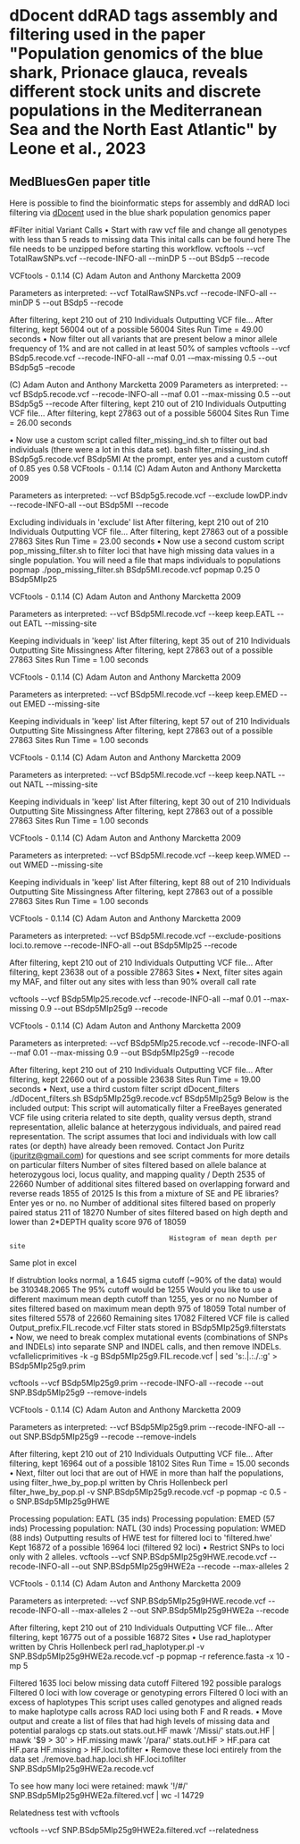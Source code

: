 
# dDocent ddRAD tags assembly and filtering used in the paper "Population genomics of the blue shark, Prionace glauca, reveals different stock units and discrete populations in the Mediterranean Sea and the North East Atlantic" by Leone et al., 2023

## MedBluesGen paper title

Here is possible to find the bioinformatic steps for assembly and ddRAD loci filtering via [dDocent](http://www.ddocent.com/) used in the blue shark population genomics paper

#Filter initial Variant Calls
•	Start with raw vcf file and change all genotypes with less than 5 reads to missing data
This inital calls can be found here
The file needs to be unzipped before starting this workflow.
vcftools --vcf TotalRawSNPs.vcf --recode-INFO-all --minDP 5 --out BSdp5 --recode

VCFtools - 0.1.14
(C) Adam Auton and Anthony Marcketta 2009

Parameters as interpreted:
        --vcf TotalRawSNPs.vcf
        --recode-INFO-all
        --minDP 5
        --out BSdp5
        --recode

After filtering, kept 210 out of 210 Individuals
Outputting VCF file...
After filtering, kept 56004 out of a possible 56004 Sites
Run Time = 49.00 seconds
•	Now filter out all variants that are present below a minor allele frequency of 1% and are not called in at least 50% of samples
vcftools --vcf BSdp5.recode.vcf --recode-INFO-all --maf 0.01 -–max-missing 0.5 --out BSdp5g5 –recode

(C) Adam Auton and Anthony Marcketta 2009
Parameters as interpreted:
        --vcf BSdp5.recode.vcf
        --recode-INFO-all
        --maf 0.01
        --max-missing 0.5
        --out BSdp5g5
        --recode
After filtering, kept 210 out of 210 Individuals
Outputting VCF file...
After filtering, kept 27863 out of a possible 56004 Sites
Run Time = 26.00 seconds

•	Now use a custom script called filter_missing_ind.sh to filter out bad individuals (there were a lot in this data set).
bash filter_missing_ind.sh BSdp5g5.recode.vcf BSdp5MI
At the prompt, enter yes and a custom cutoff of 0.85
yes
0.58
VCFtools - 0.1.14
(C) Adam Auton and Anthony Marcketta 2009

Parameters as interpreted:
        --vcf BSdp5g5.recode.vcf
        --exclude lowDP.indv
        --recode-INFO-all
        --out BSdp5MI
        --recode

Excluding individuals in 'exclude' list
After filtering, kept 210 out of 210 Individuals
Outputting VCF file...
After filtering, kept 27863 out of a possible 27863 Sites
Run Time = 23.00 seconds
•	Now use a second custom script pop_missing_filter.sh to filter loci that have high missing data values in a single population. You will need a file that maps individuals to populations popmap
./pop_missing_filter.sh BSdp5MI.recode.vcf popmap 0.25 0 BSdp5MIp25

VCFtools - 0.1.14
(C) Adam Auton and Anthony Marcketta 2009

Parameters as interpreted:
        --vcf BSdp5MI.recode.vcf
        --keep keep.EATL
        --out EATL
        --missing-site

Keeping individuals in 'keep' list
After filtering, kept 35 out of 210 Individuals
Outputting Site Missingness
After filtering, kept 27863 out of a possible 27863 Sites
Run Time = 1.00 seconds

VCFtools - 0.1.14
(C) Adam Auton and Anthony Marcketta 2009

Parameters as interpreted:
        --vcf BSdp5MI.recode.vcf
        --keep keep.EMED
        --out EMED
        --missing-site

Keeping individuals in 'keep' list
After filtering, kept 57 out of 210 Individuals
Outputting Site Missingness
After filtering, kept 27863 out of a possible 27863 Sites
Run Time = 1.00 seconds

VCFtools - 0.1.14
(C) Adam Auton and Anthony Marcketta 2009

Parameters as interpreted:
        --vcf BSdp5MI.recode.vcf
        --keep keep.NATL
        --out NATL
        --missing-site

Keeping individuals in 'keep' list
After filtering, kept 30 out of 210 Individuals
Outputting Site Missingness
After filtering, kept 27863 out of a possible 27863 Sites
Run Time = 1.00 seconds

VCFtools - 0.1.14
(C) Adam Auton and Anthony Marcketta 2009

Parameters as interpreted:
        --vcf BSdp5MI.recode.vcf
        --keep keep.WMED
        --out WMED
        --missing-site

Keeping individuals in 'keep' list
After filtering, kept 88 out of 210 Individuals
Outputting Site Missingness
After filtering, kept 27863 out of a possible 27863 Sites
Run Time = 1.00 seconds

VCFtools - 0.1.14
(C) Adam Auton and Anthony Marcketta 2009

Parameters as interpreted:
        --vcf BSdp5MI.recode.vcf
        --exclude-positions loci.to.remove
        --recode-INFO-all
        --out BSdp5MIp25
        --recode

After filtering, kept 210 out of 210 Individuals
Outputting VCF file...
After filtering, kept 23638 out of a possible 27863 Sites
•	Next, filter sites again my MAF, and filter out any sites with less than 90% overall call rate

vcftools --vcf BSdp5MIp25.recode.vcf --recode-INFO-all --maf 0.01 --max-missing 0.9 --out BSdp5MIp25g9 --recode

VCFtools - 0.1.14
(C) Adam Auton and Anthony Marcketta 2009

Parameters as interpreted:
        --vcf BSdp5MIp25.recode.vcf
        --recode-INFO-all
        --maf 0.01
        --max-missing 0.9
        --out BSdp5MIp25g9
        --recode

After filtering, kept 210 out of 210 Individuals
Outputting VCF file...
After filtering, kept 22660 out of a possible 23638 Sites
Run Time = 19.00 seconds
•	Next, use a third custom filter script dDocent_filters
./dDocent_filters.sh BSdp5MIp25g9.recode.vcf BSdp5MIp25g9
Below is the included output:
This script will automatically filter a FreeBayes generated VCF file using criteria related to site depth, quality versus depth, strand representation, allelic balance at heterzygous individuals, and paired read representation.
The script assumes that loci and individuals with low call rates (or depth) have already been removed.
Contact Jon Puritz (jpuritz@gmail.com) for questions and see script comments for more details on particular filters
Number of sites filtered based on allele balance at heterozygous loci, locus quality, and mapping quality / Depth
 2535 of 22660
Number of additional sites filtered based on overlapping forward and reverse reads
 1855 of 20125
Is this from a mixture of SE and PE libraries? Enter yes or no.
no
Number of additional sites filtered based on properly paired status
 211 of 18270
Number of sites filtered based on high depth and lower than 2*DEPTH quality score
 976 of 18059

                                            Histogram of mean depth per site
  
Same plot in excel
 

If distrubtion looks normal, a 1.645 sigma cutoff (~90% of the data) would be 310348.2065
The 95% cutoff would be 1255
Would you like to use a different maximum mean depth cutoff than 1255, yes or no
no
Number of sites filtered based on maximum mean depth
 975 of 18059
Total number of sites filtered
 5578 of 22660
Remaining sites
 17082
Filtered VCF file is called Output_prefix.FIL.recode.vcf
Filter stats stored in BSdp5MIp25g9.filterstats
•	Now, we need to break complex mutational events (combinations of SNPs and INDELs) into separate SNP and INDEL calls, and then remove INDELs.
vcfallelicprimitives -k -g BSdp5MIp25g9.FIL.recode.vcf | sed 's:\.|\.:\.\/\.:g' > BSdp5MIp25g9.prim

vcftools --vcf BSdp5MIp25g9.prim --recode-INFO-all --recode --out SNP.BSdp5MIp25g9 --remove-indels

VCFtools - 0.1.14
(C) Adam Auton and Anthony Marcketta 2009

Parameters as interpreted:
        --vcf BSdp5MIp25g9.prim
        --recode-INFO-all
        --out SNP.BSdp5MIp25g9
        --recode
        --remove-indels

After filtering, kept 210 out of 210 Individuals
Outputting VCF file...
After filtering, kept 16964 out of a possible 18102 Sites
Run Time = 15.00 seconds
•	Next, filter out loci that are out of HWE in more than half the populations, using filter_hwe_by_pop.pl written by Chris Hollenbeck
perl filter_hwe_by_pop.pl -v SNP.BSdp5MIp25g9.recode.vcf -p popmap -c 0.5 -o SNP.BSdp5MIp25g9HWE

Processing population: EATL (35 inds)
Processing population: EMED (57 inds)
Processing population: NATL (30 inds)
Processing population: WMED (88 inds)
Outputting results of HWE test for filtered loci to 'filtered.hwe'
Kept 16872 of a possible 16964 loci (filtered 92 loci)
•	Restrict SNPs to loci only with 2 alleles.
vcftools --vcf SNP.BSdp5MIp25g9HWE.recode.vcf --recode-INFO-all --out SNP.BSdp5MIp25g9HWE2a --recode --max-alleles 2

VCFtools - 0.1.14
(C) Adam Auton and Anthony Marcketta 2009

Parameters as interpreted:
        --vcf SNP.BSdp5MIp25g9HWE.recode.vcf
        --recode-INFO-all
        --max-alleles 2
        --out SNP.BSdp5MIp25g9HWE2a
        --recode

After filtering, kept 210 out of 210 Individuals
Outputting VCF file...
After filtering, kept 16775 out of a possible 16872 Sites
•	Use rad_haplotyper written by Chris Hollenbeck
perl rad_haplotyper.pl -v SNP.BSdp5MIp25g9HWE2a.recode.vcf -p popmap -r reference.fasta -x 10 -mp 5

Filtered 1635 loci below missing data cutoff
Filtered 192 possible paralogs
Filtered 0 loci with low coverage or genotyping errors
Filtered 0 loci with an excess of haplotypes
This script uses called genotypes and aligned reads to make haplotype calls across RAD loci using both F and R reads.
•	Move output and create a list of files that had high levels of missing data and potential paralogs
cp stats.out stats.out.HF
mawk '/Missi/' stats.out.HF | mawk '$9 > 30' > HF.missing
mawk '/para/' stats.out.HF > HF.para
cat HF.para HF.missing > HF.loci.tofilter
•	Remove these loci entirely from the data set
./remove.bad.hap.loci.sh HF.loci.tofilter SNP.BSdp5MIp25g9HWE2a.recode.vcf

To see how many loci were retained:
mawk '!/#/' SNP.BSdp5MIp25g9HWE2a.filtered.vcf | wc -l
14729

Relatedness test with vcftools

vcftools --vcf SNP.BSdp5MIp25g9HWE2a.filtered.vcf --relatedness

